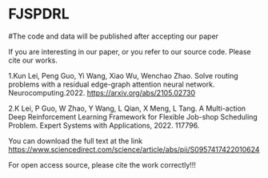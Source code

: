 # FJSPDRL
#The code and data will be published after accepting our paper

If you are interesting in our paper, or you refer to our source code. Please cite our works.

1.Kun Lei, Peng Guo, Yi Wang, Xiao Wu, Wenchao Zhao. Solve routing problems with a residual edge-graph attention neural network. Neurocomputing.2022.
https://arxiv.org/abs/2105.02730

2.K Lei, P Guo, W Zhao, Y Wang, L Qian, X Meng, L Tang. A Multi-action Deep Reinforcement Learning Framework for Flexible Job-shop Scheduling Problem. Expert Systems with Applications, 2022. 117796.

You can download the full text at the link 
https://www.sciencedirect.com/science/article/abs/pii/S0957417422010624

For open access source, please cite the work correctly!!!
